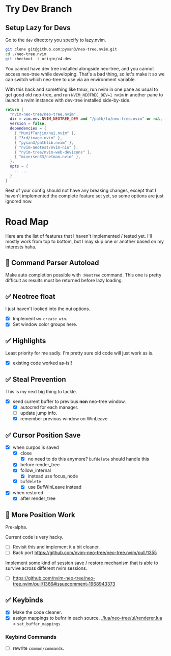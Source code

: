 # Try Dev Branch

## Setup Lazy for Devs

Go to the `dev` directory you specify to lazy.nvim.

``` bash
git clone git@github.com:pysan3/neo-tree.nvim.git
cd ./neo-tree.nvim
git checkout -t origin/v4-dev
```

You cannot have dev tree installed alongside neo-tree, and you cannot access neo-tree while developing. That's a bad thing, so let's make it so we can switch which neo-tree to use via an environment variable.

With this hack and something like tmux, run nvim in one pane as usual to get good old neo-tree, and run `NVIM_NEOTREE_DEV=1 nvim` in another pane to launch a nvim instance with dev-tree installed side-by-side.

``` lua
return {
  "nvim-neo-tree/neo-tree.nvim",
  dir = vim.env.NVIM_NEOTREE_DEV and "/path/to/neo-tree.nvim" or nil, -- Add this line and point to the cloned repo.
  version = false,
  dependencies = {
    { "MunifTanjim/nui.nvim" },
    { "3rd/image.nvim" },
    { "pysan3/pathlib.nvim" },
    { "nvim-neotest/nvim-nio" },
    { "nvim-tree/nvim-web-devicons" },
    { "miversen33/netman.nvim" },
  },
  opts = {
    -- ...
  }
}
```

Rest of your config should not have any breaking changes, except that I haven't implemented the complete feature set yet, so some options are just ignored now.

# Road Map

Here are the list of features that I haven't implemented / tested yet. I'll mostly work from top to bottom, but I may skip one or another based on my interests haha.

## 🔳 Command Parser Autoload

Make auto completion possible with `:Neotree` command. This one is pretty difficult as results must be returned before lazy loading.

## ✅ Neotree float

I just haven't looked into the nui options.

- [x] Implement `wm.create_win`.
- [x] Set window color groups here.

## ✅ Highlights

Least priority for me sadly. I'm pretty sure old code will just work as is.

- [x] existing code worked as-is!!

## ✅ Steal Prevention

This is my next big thing to tackle.

- [x] send current buffer to previous **non** neo-tree window.
  - [x] autocmd for each manager.
  - [ ] update jump info.
  - [x] remember previous window on WinLeave

## ✅ Cursor Position Save

- [x] when curpos is saved
  - [x] close
    - [x] no need to do this anymore? `bufdelete` should handle this
  - [x] before render\_tree
  - [x] follow\_internal
    - [x] instead use focus\_node
  - [x] `bufdelete`
    - [x] use BufWinLeave instead
- [x] when restored
  - [x] after render\_tree

## 🔳 More Position Work

Pre-alpha.

Current code is very hacky.

- [ ] Revisit this and implement it a bit cleaner.
- [ ] Back port <https://github.com/nvim-neo-tree/neo-tree.nvim/pull/1355>

Implement some kind of session save / restore mechanism that is able to survive across different nvim sessions.

- [ ] <https://github.com/nvim-neo-tree/neo-tree.nvim/pull/1366#issuecomment-1968943373>

## ✅ Keybinds

- [x] Make the code cleaner.
- [x] assign mappings to bufnr in each source. [./lua/neo-tree/ui/renderer.lua](./lua/neo-tree/ui/renderer.lua) \> `set_buffer_mappings`

### Keybind Commands

- [ ] rewrite `common/commands`.
